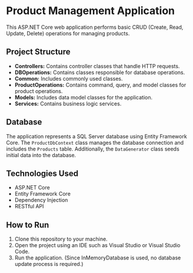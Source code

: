 ﻿# Product Management Application

This ASP.NET Core web application performs basic CRUD (Create, Read, Update, Delete) operations for managing products.

## Project Structure

- **Controllers:** Contains controller classes that handle HTTP requests.
- **DBOperations:** Contains classes responsible for database operations.
- **Common:** Includes commonly used classes.
- **ProductOperations:** Contains command, query, and model classes for product operations.
- **Models:** Includes data model classes for the application.
- **Services:** Contains business logic services.

## Database

The application represents a SQL Server database using Entity Framework Core. The `ProductDbContext` class manages the database connection and includes the `Products` table. Additionally, the `DataGenerator` class seeds initial data into the database.

## Technologies Used

- ASP.NET Core
- Entity Framework Core
- Dependency Injection
- RESTful API

## How to Run

1. Clone this repository to your machine.
2. Open the project using an IDE such as Visual Studio or Visual Studio Code.
3. Run the application. (Since InMemoryDatabase is used, no database update process is required.)